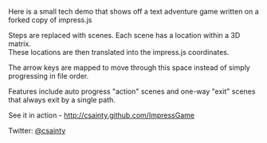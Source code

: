 Here is a small tech demo that shows off a text adventure game written on a forked copy of impress.js

Steps are replaced with scenes. Each scene has a location within a 3D matrix.  
These locations are then translated into the impress.js coordinates.

The arrow keys are mapped to move through this space instead of simply progressing in file order.

Features include auto progress "action" scenes and one-way "exit" scenes that always exit by a single path.

See it in action - http://csainty.github.com/ImpressGame

Twitter: [@csainty](http://www.twitter.com/csainty)

